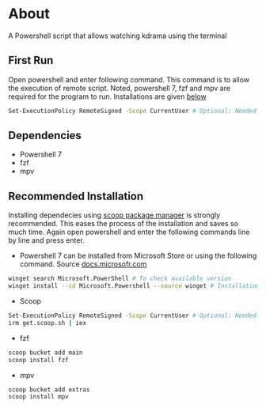 # About
A Powershell script that allows watching kdrama using the terminal
## First Run
Open powershell and enter following command. This command is to allow the execution of remote script. Noted, powershell 7, fzf and mpv are required for the program to run. Installations are given [below](#Recommended-Installation)
```sh
Set-ExecutionPolicy RemoteSigned -Scope CurrentUser # Optional: Needed to run a remote script the first time
```
## Dependencies

- Powershell 7  
- fzf  
- mpv  

## Recommended Installation

Installing dependecies using [scoop package manager](https://scoop.sh/) is strongly recommended. This eases the process of the installation and saves so much time. Again open powershell and enter the following commands line by line and press enter.

- Powershell 7 can be installed from Microsoft Store or using the following command. Source [docs.microsofr.com](https://docs.microsoft.com/de-de/powershell/scripting/install/installing-powershell-on-windows?view=powershell-7.2)
```sh
winget search Microsoft.PowerShell # To check available version
winget install --id Microsoft.Powershell --source winget # Installation
```
- Scoop
```sh
Set-ExecutionPolicy RemoteSigned -Scope CurrentUser # Optional: Needed to run a remote script the first time
irm get.scoop.sh | iex
```
- fzf
```sh
scoop bucket add main
scoop install fzf
```
- mpv
```sh
scoop bucket add extras
scoop install mpv
```



